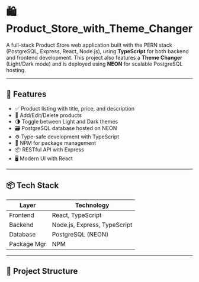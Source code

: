 # 🛍️ Product_Store_with_Theme_Changer

A full-stack Product Store web application built with the PERN stack (PostgreSQL, Express, React, Node.js), using **TypeScript** for both backend and frontend development. This project also features a **Theme Changer** (Light/Dark mode) and is deployed using **NEON** for scalable PostgreSQL hosting.

---

## 🚀 Features

- ✅ Product listing with title, price, and description
- 🛒 Add/Edit/Delete products
- 🌗 Toggle between Light and Dark themes
- 🗃️ PostgreSQL database hosted on NEON
- ⚙️ Type-safe development with TypeScript
- 🔧 NPM for package management
- 📦 RESTful API with Express
- 🖥️ Modern UI with React

---

## 📦 Tech Stack

| Layer        | Technology              |
|--------------|--------------------------|
| Frontend     | React, TypeScript        |
| Backend      | Node.js, Express, TypeScript |
| Database     | PostgreSQL (NEON)        |
| Package Mgr  | NPM                      |

---

## 📁 Project Structure


